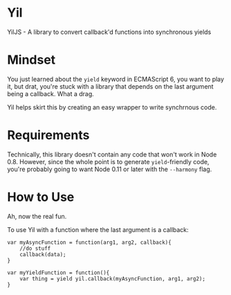 Yil
===

YilJS - A library to convert callback'd functions into synchronous yields

Mindset
=======

You just learned about the ```yield``` keyword in ECMAScript 6, you want to
play it, but drat, you're stuck with a library that depends on the last
argument being a callback.  What a drag.  

Yil helps skirt this by creating an easy wrapper to write synchrnous code. 

Requirements
============
Technically, this library doesn't contain any code that won't work in Node
0.8.  However, since the whole point is to generate ```yield```-friendly code,
you're probably going to want Node 0.11 or later with the ```--harmony```
flag. 

How to Use
==========
Ah, now the real fun.  

To use Yil with a function where the last argument is a callback: 
```
var myAsyncFunction = function(arg1, arg2, callback){
    //do stuff
    callback(data); 
}

var myYieldFunction = function(){
    var thing = yield yil.callback(myAsyncFunction, arg1, arg2); 
}
```
